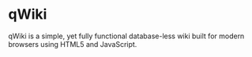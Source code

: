 # qWiki
qWiki is a simple, yet fully functional database-less wiki built for modern browsers using HTML5 and JavaScript.
